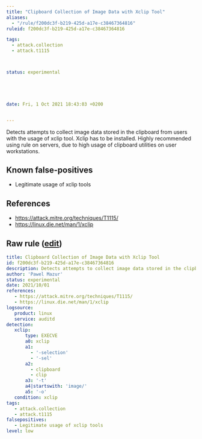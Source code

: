 ```yaml
---
title: "Clipboard Collection of Image Data with Xclip Tool"
aliases:
  - "/rule/f200dc3f-b219-425d-a17e-c38467364816"
ruleid: f200dc3f-b219-425d-a17e-c38467364816

tags:
  - attack.collection
  - attack.t1115



status: experimental





date: Fri, 1 Oct 2021 18:43:03 +0200


---
```


Detects attempts to collect image data stored in the clipboard from users with the usage of xclip tool. Xclip has to be installed. Highly recommended using rule on servers, due to high usage of clipboard utilities on user workstations.

<!--more-->


## Known false-positives

* Legitimate usage of xclip tools



## References

* https://attack.mitre.org/techniques/T1115/
* https://linux.die.net/man/1/xclip


## Raw rule ([edit](https://github.com/SigmaHQ/sigma/edit/master/rules/linux/auditd/lnx_auditd_clipboard_image_collection.yml))
```yaml
title: Clipboard Collection of Image Data with Xclip Tool
id: f200dc3f-b219-425d-a17e-c38467364816
description: Detects attempts to collect image data stored in the clipboard from users with the usage of xclip tool. Xclip has to be installed. Highly recommended using rule on servers, due to high usage of clipboard utilities on user workstations.
author: 'Pawel Mazur'
status: experimental
date: 2021/10/01
references: 
   - https://attack.mitre.org/techniques/T1115/
   - https://linux.die.net/man/1/xclip
logsource: 
   product: linux
   service: auditd
detection:
   xclip:
       type: EXECVE
       a0: xclip
       a1:
         - '-selection'
         - '-sel'
       a2: 
         - clipboard
         - clip
       a3: '-t'
       a4|startswith: 'image/'
       a5: '-o'
   condition: xclip
tags:
   - attack.collection
   - attack.t1115
falsepositives:
   - Legitimate usage of xclip tools
level: low 

```
